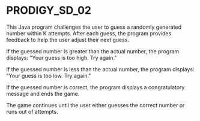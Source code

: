 # PRODIGY_SD_02
This Java program challenges the user to guess a randomly generated number within K attempts. After each guess, the program provides feedback to help the user adjust their next guess.

If the guessed number is greater than the actual number, the program displays:
"Your guess is too high. Try again."

If the guessed number is less than the actual number, the program displays:
"Your guess is too low. Try again."

If the guessed number is correct, the program displays a congratulatory message and ends the game.

The game continues until the user either guesses the correct number or runs out of attempts.
